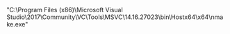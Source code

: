 "C:\Program Files (x86)\Microsoft Visual Studio\2017\Community\VC\Tools\MSVC\14.16.27023\bin\Hostx64\x64\nmake.exe"
